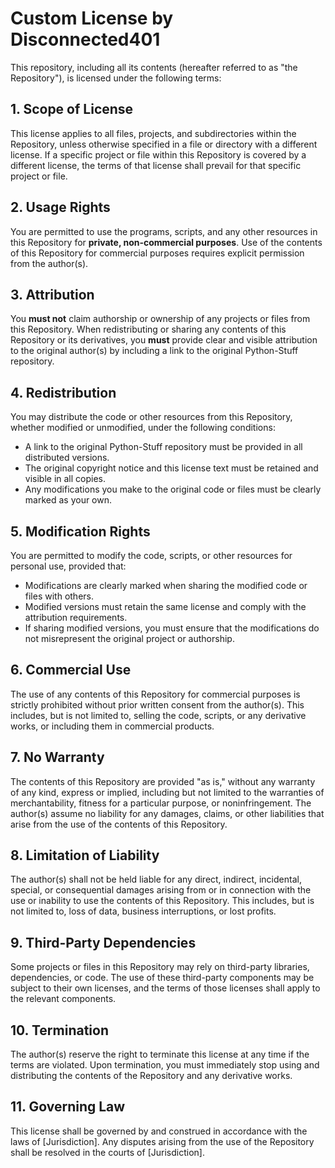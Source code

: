 # Custom License by Disconnected401

This repository, including all its contents (hereafter referred to as "the Repository"), is licensed under the following terms:

## 1. Scope of License  
This license applies to all files, projects, and subdirectories within the Repository, unless otherwise specified in a file or directory with a different license. If a specific project or file within this Repository is covered by a different license, the terms of that license shall prevail for that specific project or file.

## 2. Usage Rights  
You are permitted to use the programs, scripts, and any other resources in this Repository for **private, non-commercial purposes**. Use of the contents of this Repository for commercial purposes requires explicit permission from the author(s).

## 3. Attribution  
You **must not** claim authorship or ownership of any projects or files from this Repository. When redistributing or sharing any contents of this Repository or its derivatives, you **must** provide clear and visible attribution to the original author(s) by including a link to the original Python-Stuff repository.

## 4. Redistribution  
You may distribute the code or other resources from this Repository, whether modified or unmodified, under the following conditions:
- A link to the original Python-Stuff repository must be provided in all distributed versions.
- The original copyright notice and this license text must be retained and visible in all copies.
- Any modifications you make to the original code or files must be clearly marked as your own.

## 5. Modification Rights  
You are permitted to modify the code, scripts, or other resources for personal use, provided that:
- Modifications are clearly marked when sharing the modified code or files with others.
- Modified versions must retain the same license and comply with the attribution requirements.
- If sharing modified versions, you must ensure that the modifications do not misrepresent the original project or authorship.

## 6. Commercial Use  
The use of any contents of this Repository for commercial purposes is strictly prohibited without prior written consent from the author(s). This includes, but is not limited to, selling the code, scripts, or any derivative works, or including them in commercial products.

## 7. No Warranty  
The contents of this Repository are provided "as is," without any warranty of any kind, express or implied, including but not limited to the warranties of merchantability, fitness for a particular purpose, or noninfringement. The author(s) assume no liability for any damages, claims, or other liabilities that arise from the use of the contents of this Repository.

## 8. Limitation of Liability  
The author(s) shall not be held liable for any direct, indirect, incidental, special, or consequential damages arising from or in connection with the use or inability to use the contents of this Repository. This includes, but is not limited to, loss of data, business interruptions, or lost profits.

## 9. Third-Party Dependencies  
Some projects or files in this Repository may rely on third-party libraries, dependencies, or code. The use of these third-party components may be subject to their own licenses, and the terms of those licenses shall apply to the relevant components.

## 10. Termination  
The author(s) reserve the right to terminate this license at any time if the terms are violated. Upon termination, you must immediately stop using and distributing the contents of the Repository and any derivative works.

## 11. Governing Law  
This license shall be governed by and construed in accordance with the laws of [Jurisdiction]. Any disputes arising from the use of the Repository shall be resolved in the courts of [Jurisdiction].
